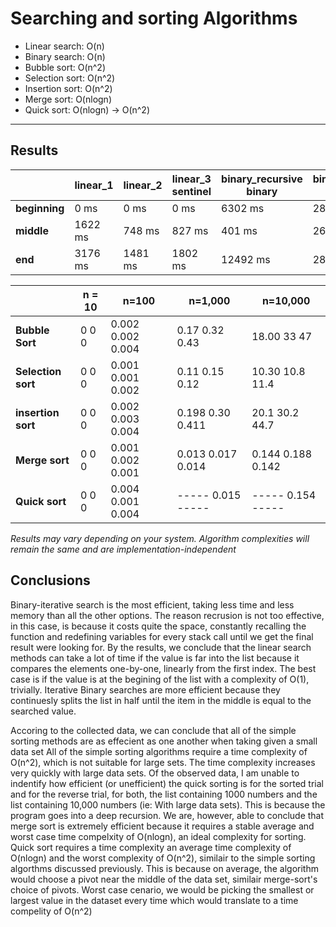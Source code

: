 # Searching and sorting Algorithms
- Linear search: O(n)
- Binary search:  O(n)
- Bubble sort:  O(n^2)
- Selection sort: O(n^2)
- Insertion sort: O(n^2)
- Merge sort: O(nlogn)
- Quick sort: O(nlogn) -> O(n^2)
---
## Results

|   | linear_1 | linear_2 | linear_3 sentinel | binary_recursive binary | binary_iterative binary | list.index() |
| --- | --- | --- | --- | --- | --- | --- | 
| **beginning** | 0 ms | 0 ms |  0 ms | 6302 ms | 280 ms | 0.0 |
| **middle** | 1622 ms | 748 ms | 827 ms | 401 ms | 269 ms | 0.0 |
| **end** | 3176 ms | 1481 ms | 1802 ms | 12492 ms | 284 ms | 0.0 |


|             |     n = 10      |       n=100           |       n=1,000     |    n=10,000     |
| --- | --- | --- | --- | --- |
| **Bubble Sort**        | 0   0     0 | 0.002   0.002   0.004   | 0.17   0.32    0.43      | 18.00   33     47     |
| **Selection sort**       | 0   0     0 | 0.001   0.001   0.002   | 0.11   0.15    0.12      | 10.30   10.8   11.4   |
| **insertion sort**        | 0   0     0 | 0.002   0.003   0.004   | 0.198  0.30    0.411   | 20.1    30.2   44.7   |
| **Merge sort**           | 0    0     0 | 0.001   0.002   0.001   | 0.013  0.017   0.014  | 0.144   0.188  0.142 |  
| **Quick sort**            | 0    0     0 | 0.004   0.001   0.004   | -----    0.015   -----    | -----   0.154  -----  |

*Results may vary depending on your system. Algorithm complexities will remain the same and are implementation-independent*

## Conclusions

Binary-iterative search is the most efficient, taking less time and less memory than all the other options. The reason recrusion is not too effective, in this case, is because it costs quite the space, constantly recalling the function and redefining variables for every stack call until we get the final result were looking for. By the results, we conclude that the linear search methods can take a lot of time if the value is far into the list because it compares the elements one-by-one,  linearly from the first index. The best case is if the value is at the begining of the list with a complexity of O(1), trivially. Iterative Binary searches  are more efficient because they continuesly splits the list in half until the item in the middle is equal to the searched value.

Accoring to the collected data, we can  conclude that all of the simple sorting methods are as effecient as one another when taking given a small data set  All of the simple sorting algorithms require a time complexity of O(n^2), which is not suitable for large sets. The time complexity increases very quickly with large data sets. Of the observed data, I am unable to indentify how efficient (or unefficient) the quick sorting is for the sorted trial and for the reverse trial, for both, the list containing 1000 numbers and the list containing 10,000 numbers (ie: With large data sets). This is because the program goes into a deep recursion. We are, however, able to conclude that merge sort is extremely efficient because it requires a stable average and worst case time compelxity of O(nlogn), an ideal complexity for sorting. Quick sort requires a time complexity an average time complexity of O(nlogn) and the worst complexity of O(n^2), similair to the simple sorting algorthms discussed previously. This is because on average, the algorithm would choose a pivot near the middle of the data set, similair merge-sort's choice of pivots. Worst case cenario, we would be picking the smallest or largest value in the dataset every time which would translate to a time compelity of O(n^2)
